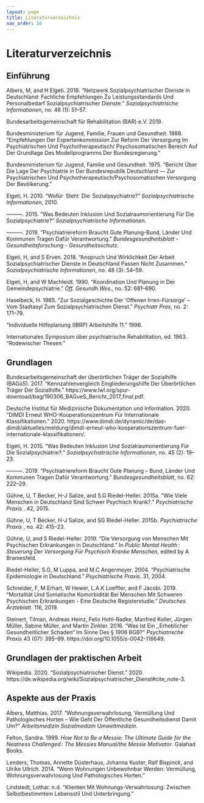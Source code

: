 ```yaml
---
layout: page
title: Literaturverzeichnis
nav_order: 10
---
```


# Literaturverzeichnis

<h2 id="_ks7qwa6cn">Einführung</h2>
<p>Albers, M, and H Elgeti. 2018. “Netzwerk Sozialpsychiatrischer Dienste in Deutschland: Fachliche Empfehlungen Zu Leistungsstandards Und Personalbedarf Sozialpsychiatrischer Dienste.” <i>Sozialpsychiatrische Informationen</i>, no. 48 (1): 51–57.</p>
<p>Bundesarbeitsgemeinschaft für Rehabilitation (BAR) e.V. 2019.</p>
<p>Bundesministerium für Jugend, Familie, Frauen und Gesundheit. 1988. “Empfehlungen Der Expertenkommission Zur Reform Der Versorgung Im Psychiatrischen Und Psychotherapeutisch/ Psychosomatischen Bereich Auf Der Grundlage Des Modellprogramms Der Bundesregierung.”</p>
<p>Bundesministerium für Jugend, Familie und Gesundheit. 1975. “Bericht Über Die Lage Der Psychiatrie in Der Bundesrepublik Deutschland — Zur Psychiatrischen Und Psychotherapeutisch/Psychosomatischen Versorgung Der Bevölkerung.”</p>
<p>Elgeti, H. 2010. “Wofür Steht Die Sozialpsychiatrie?” <i>Sozialpsychiatrische Informationen</i>, 2010.</p>
<p>———. 2015. “Was Bedeuten Inklusion Und Sozialraumorientierung Für Die Sozialpsychiatrie?” <i>Sozialpsychiatrische Informationen</i>.</p>
<p>———. 2019. “Psychiatriereform Braucht Gute Planung-Bund, Länder Und Kommunen Tragen Dafür Verantwortung.” <i>Bundesgesundheitsblatt - Gesundheitsforschung - Gesundheitsschutz</i>.</p>
<p>Elgeti, H, and S Erven. 2018. “Anspruch Und Wirklichkeit Der Arbeit Sozialpsychiatrischer Dienste in Deutschland Passen Nicht Zusammen.” <i>Sozialpsychiatrische Informationen</i>, no. 48 (3): 54–59.</p>
<p>Elgeti, H, and W Machleidt. 1990. “Koordination Und Planung in Der Gemeindepsychiatrie.” <i>Öff. Gesundh.Wes.</i>, no. 52: 681–690.</p>
<p>Haselbeck, H. 1985. “Zur Sozialgeschichte Der ‘Offenen Irren-Fürsorge’ – Vom Stadtasyl Zum Sozialpsychiatrischen Dienst.” <i>Psychiatr Prax</i>, no. 2: 171–79.</p>
<p>“Individuelle Hilfeplanung (IBRP) Arbeitshilfe 11.” 1996.</p>
<p>Internationales Symposium über psychiatrische Rehabilitation, ed. 1963. “Rodewischer Thesen.”</p>

<h2 id="_ncllrtnpd">Grundlagen</h2>
<p>Bundesarbeitsgemeinschaft der überörtlichen Träger der Sozialhilfe (BAGüS). 2017. “Kennzahlenvergleich Eingliederungshilfe Der Überörtlichen Träger Der Sozialhilfe.” https://www.lwl.org/spur-download/bag/190306_BAGueS_Bericht_2017_final.pdf.</p>
<p>Deutsche Institut für Medizinische Dokumentation und Information. 2020. “DIMDI Erneut WHO-Kooperationszentrum Für Internationale Klassifikationen.” 2020. https://www.dimdi.de/dynamic/de/das-dimdi/aktuelles/meldung/dimdi-erneut-who-kooperationszentrum-fuer-internationale-klassifikationen/.</p>
<p>Elgeti, H. 2015. “Was Bedeuten Inklusion Und Sozialraumorientierung Für Die Sozialpsychiatrie?.” <i>Sozialpsychiatrische Informationen</i>, no. 45 (2): 19–23.</p>
<p>———. 2019. “Psychiatriereform Braucht Gute Planung – Bund, Länder Und Kommunen Tragen Dafür Verantwortung.” <i>Bundesgesundheitsblatt</i>, no. 62: 222–29.</p>
<p>Gühne, U, T Becker, H-J Salize, and S.G Riedel-Heller. 2015a. “Wie Viele Menschen in Deutschland Sind Schwer Psychisch Krank?.” <i>Psychiatrische Praxis </i>. 42, 2015.</p>
<p>Gühne, U, T Becker, H-J Salize, and SG Riedel-Heller. 2015b. <i>Psychiatrische Praxis </i>, no. 42: 415–23.</p>
<p>Gühne, U, and S Riedel-Heller. 2019. “Die Versorgung von Menschen Mit Psychischen Erkrankungen in Deutschland.” In <i>Public Mental Health : Steuerung Der Versorgung Für Psychisch Kranke Menschen</i>, edited by A Bramesfeld.</p>
<p>Riedel-Heller, S.G, M Luppa, and M.C Angermeyer. 2004. “Psychiatrische Epidemiologie in Deutschland.” <i>Psychiatrische Praxis</i>. 31, 2004.</p>
<p>Schneider, F, M Erhart, W Hewer, L.A.K Loeffler, and F Jacobi. 2019. “Mortalität Und Somatische Komorbidität Bei Menschen Mit Schweren Psychischen Erkrankungen - Eine Deutsche Registerstudie.” <i> Deutsches Ärzteblatt</i>. 116, 2019.</p>
<p>Steinert, Tilman, Andreas Heinz, Felix Hohl-Radke, Manfred Koller, Jürgen Müller, Sabine Müller, and Martin Zinkler. 2016. “Was Ist Ein ,,Erheblicher Gesundheitlicher Schaden“ Im Sinne Des § 1906 BGB?” <i>Psychiatrische Praxis</i> 43 (07): 395–99. https://doi.org/10.1055/s-0042-116649.</p>
<h2 id="_6ga3iyowq">Grundlagen der praktischen Arbeit</h2>
<p class="txtnospace">Wikipedia. 2020. “Sozialpsychiatrischer Dienst.” 2020. https://de.wikipedia.org/wiki/Sozialpsychiatrischer_Dienst#cite_note-3.</p>
<h2 id="_7zygd8s24">Aspekte aus der Praxis</h2>
<p>Albers, Matthias. 2017. “Wohnungsverwahrlosung, Vermüllung Und Pathologisches Horten – Wie Geht Der Öffentliche Gesundheitsdienst Damit Um?” <i>Arbeitsmedizin Sozialmedizin Umweltmedizin</i>.</p>
<p>Felton, Sandra. 1999. <i>How Not to Be a Messie: The Ultimate Guide for the Neatness Challenged : The Messies Manual/the Messie Motivator</i>. Galahad Books.</p>
<p>Lenders, Thomas, Annette Düsterhaus, Johanna Kuster, Ralf Bispinck, and Ulrike Ullrich. 2014. “Wenn Wohnungen Unbewohnbar Werden: Vermüllung, Wohnungsverwahrlosung Und Pathologisches Horten.”</p>
<p>Lindstedt, Lothar. n.d. “Klienten Mit Wohnungs-Verwahrlosung: Zwischen Selbstbestimmtem Lebensstil Und Unterbringung.”</p>
